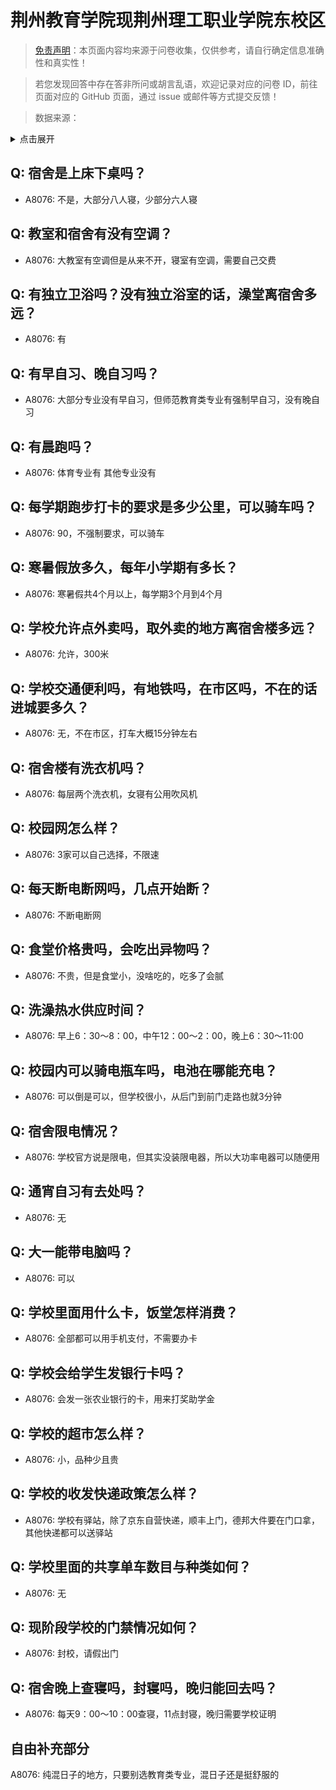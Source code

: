 # 荆州教育学院现荆州理工职业学院东校区

> [免责声明](https://colleges.chat/#_3)：本页面内容均来源于问卷收集，仅供参考，请自行确定信息准确性和真实性！

> 若您发现回答中存在答非所问或胡言乱语，欢迎记录对应的问卷 ID，前往页面对应的 GitHub 页面，通过 issue 或邮件等方式提交反馈！

> 数据来源：

<details><summary>点击展开</summary>
<ul>
<li>A8076: 15972230836@163.com (2022 年 06 月)</li>
</ul>
</details>

## Q: 宿舍是上床下桌吗？

- A8076: 不是，大部分八人寝，少部分六人寝

## Q: 教室和宿舍有没有空调？

- A8076: 大教室有空调但是从来不开，寝室有空调，需要自己交费

## Q: 有独立卫浴吗？没有独立浴室的话，澡堂离宿舍多远？

- A8076: 有

## Q: 有早自习、晚自习吗？

- A8076: 大部分专业没有早自习，但师范教育类专业有强制早自习，没有晚自习

## Q: 有晨跑吗？

- A8076: 体育专业有 其他专业没有

## Q: 每学期跑步打卡的要求是多少公里，可以骑车吗？

- A8076: 90，不强制要求，可以骑车

## Q: 寒暑假放多久，每年小学期有多长？

- A8076: 寒暑假共4个月以上，每学期3个月到4个月

## Q: 学校允许点外卖吗，取外卖的地方离宿舍楼多远？

- A8076: 允许，300米

## Q: 学校交通便利吗，有地铁吗，在市区吗，不在的话进城要多久？

- A8076: 无，不在市区，打车大概15分钟左右

## Q: 宿舍楼有洗衣机吗？

- A8076: 每层两个洗衣机，女寝有公用吹风机

## Q: 校园网怎么样？

- A8076: 3家可以自己选择，不限速

## Q: 每天断电断网吗，几点开始断？

- A8076: 不断电断网

## Q: 食堂价格贵吗，会吃出异物吗？

- A8076: 不贵，但是食堂小，没啥吃的，吃多了会腻

## Q: 洗澡热水供应时间？

- A8076: 早上6：30～8：00，中午12：00～2：00，晚上6：30～11:00

## Q: 校园内可以骑电瓶车吗，电池在哪能充电？

- A8076: 可以倒是可以，但学校很小，从后门到前门走路也就3分钟

## Q: 宿舍限电情况？

- A8076: 学校官方说是限电，但其实没装限电器，所以大功率电器可以随便用

## Q: 通宵自习有去处吗？

- A8076: 无

## Q: 大一能带电脑吗？

- A8076: 可以

## Q: 学校里面用什么卡，饭堂怎样消费？

- A8076: 全部都可以用手机支付，不需要办卡

## Q: 学校会给学生发银行卡吗？

- A8076: 会发一张农业银行的卡，用来打奖助学金

## Q: 学校的超市怎么样？

- A8076: 小，品种少且贵

## Q: 学校的收发快递政策怎么样？

- A8076: 学校有驿站，除了京东自营快递，顺丰上门，德邦大件要在门口拿，其他快递都可以送驿站

## Q: 学校里面的共享单车数目与种类如何？

- A8076: 无

## Q: 现阶段学校的门禁情况如何？

- A8076: 封校，请假出门

## Q: 宿舍晚上查寝吗，封寝吗，晚归能回去吗？

- A8076: 每天9：00～10：00查寝，11点封寝，晚归需要学校证明

## 自由补充部分

A8076: 纯混日子的地方，只要别选教育类专业，混日子还是挺舒服的